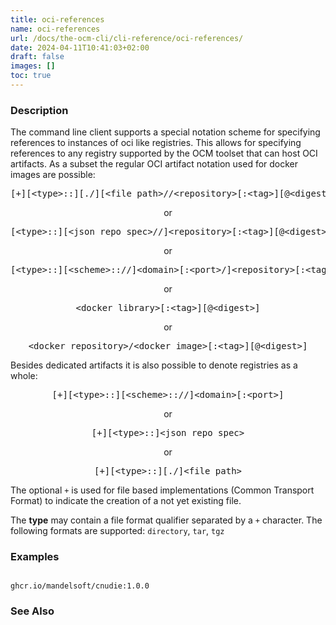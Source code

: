 ```yaml
---
title: oci-references
name: oci-references
url: /docs/the-ocm-cli/cli-reference/oci-references/
date: 2024-04-11T10:41:03+02:00
draft: false
images: []
toc: true
---
```

### Description


The command line client supports a special notation scheme for specifying
references to instances of oci like registries. This allows for specifying
references to any registry supported by the OCM toolset that can host OCI
artifacts. As a subset the regular OCI artifact notation used for docker
images are possible:

<center>
    <pre>[+][&lt;type>::][./][&lt;file path>//&lt;repository>[:&lt;tag>][@&lt;digest>]</pre>
        or
    <pre>[&lt;type>::][&lt;json repo spec>//]&lt;repository>[:&lt;tag>][@&lt;digest>]</pre>
        or
    <pre>[&lt;type>::][&lt;scheme>:://]&lt;domain>[:&lt;port>/]&lt;repository>[:&lt;tag>][@&lt;digest>]</pre>
        or
    <pre>&lt;docker library>[:&lt;tag>][@&lt;digest>]</pre>
        or
    <pre>&lt;docker repository>/&lt;docker image>[:&lt;tag>][@&lt;digest>]</pre>
</center>

Besides dedicated artifacts it is also possible to denote registries
as a whole:

<center>
    <pre>[+][&lt;type>::][&lt;scheme>:://]&lt;domain>[:&lt;port>]</pre>
        or
    <pre>[+][&lt;type>::]&lt;json repo spec></pre>
        or
    <pre>[+][&lt;type>::][./]&lt;file path></pre>
</center>

The optional <code>+</code> is used for file based implementations
(Common Transport Format) to indicate the creation of a not yet existing
file.

The **type** may contain a file format qualifier separated by a <code>+</code>
character. The following formats are supported: <code>directory</code>, <code>tar</code>, <code>tgz</code>

### Examples

```

ghcr.io/mandelsoft/cnudie:1.0.0

```

### See Also


